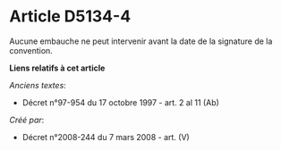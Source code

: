 # Article D5134-4

Aucune embauche ne peut intervenir avant la date de la signature de la convention.

**Liens relatifs à cet article**

_Anciens textes_:

  - Décret n°97-954 du 17 octobre 1997 - art. 2 al 11 (Ab)

_Créé par_:

  - Décret n°2008-244 du 7 mars 2008 - art. (V)
